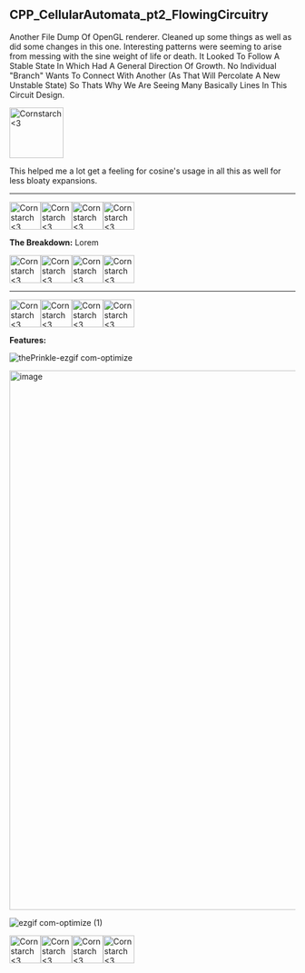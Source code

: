 **CPP_CellularAutomata_pt2_FlowingCircuitry**
-----------------------
Another File Dump Of OpenGL renderer. Cleaned up some things as well as did some changes in this one. Interesting patterns were seeming to arise from messing with the sine weight of life or death. It Looked To Follow A Stable State In Which Had A General Direction Of Growth. No Individual "Branch" Wants To Connect With Another (As That Will Percolate A New Unstable State) So Thats Why We Are Seeing Many Basically Lines In This Circuit Design.

<img src="https://github.com/Kingerthanu/CPP_CellularAutomata_pt2_FlowingCircuitry/assets/76754592/b8738334-f6e0-40c1-b152-699d03abb5cc" alt="Cornstarch <3" width="95" height="89">

 This helped me a lot get a feeling for cosine's usage in all this as well for less bloaty expansions.

----------------------------------------------------------------------------

<img src="https://github.com/Kingerthanu/CPP_CellularAutomata_pt2_FlowingCircuitry/assets/76754592/8bf1a4d0-e437-4864-ad6f-c3f9b23776af" alt="Cornstarch <3" width="55" height="49"><img src="https://github.com/Kingerthanu/CPP_CellularAutomata_pt2_FlowingCircuitry/assets/76754592/8bf1a4d0-e437-4864-ad6f-c3f9b23776af" alt="Cornstarch <3" width="55" height="49"><img src="https://github.com/Kingerthanu/CPP_CellularAutomata_pt2_FlowingCircuitry/assets/76754592/8bf1a4d0-e437-4864-ad6f-c3f9b23776af" alt="Cornstarch <3" width="55" height="49"><img src="https://github.com/Kingerthanu/CPP_CellularAutomata_pt2_FlowingCircuitry/assets/76754592/8bf1a4d0-e437-4864-ad6f-c3f9b23776af" alt="Cornstarch <3" width="55" height="49">


**The Breakdown:**
 Lorem


<img src="https://github.com/Kingerthanu/CPP_CellularAutomata_pt2_FlowingCircuitry/assets/76754592/06482a50-ddba-44ff-aed5-d97c381d5d43" alt="Cornstarch <3" width="55" height="49"><img src="https://github.com/Kingerthanu/CPP_CellularAutomata_pt2_FlowingCircuitry/assets/76754592/06482a50-ddba-44ff-aed5-d97c381d5d43" alt="Cornstarch <3" width="55" height="49"><img src="https://github.com/Kingerthanu/CPP_CellularAutomata_pt2_FlowingCircuitry/assets/76754592/06482a50-ddba-44ff-aed5-d97c381d5d43" alt="Cornstarch <3" width="55" height="49"><img src="https://github.com/Kingerthanu/CPP_CellularAutomata_pt2_FlowingCircuitry/assets/76754592/06482a50-ddba-44ff-aed5-d97c381d5d43" alt="Cornstarch <3" width="55" height="49">


------------------------------------------------------------------------------

<img src="https://github.com/Kingerthanu/CPP_CellularAutomata_pt2_FlowingCircuitry/assets/76754592/53391a39-5815-4cb9-a12f-28798f2a64f5" alt="Cornstarch <3" width="55" height="49"><img src="https://github.com/Kingerthanu/CPP_CellularAutomata_pt2_FlowingCircuitry/assets/76754592/53391a39-5815-4cb9-a12f-28798f2a64f5" alt="Cornstarch <3" width="55" height="49"><img src="https://github.com/Kingerthanu/CPP_CellularAutomata_pt2_FlowingCircuitry/assets/76754592/53391a39-5815-4cb9-a12f-28798f2a64f5" alt="Cornstarch <3" width="55" height="49"><img src="https://github.com/Kingerthanu/CPP_CellularAutomata_pt2_FlowingCircuitry/assets/76754592/53391a39-5815-4cb9-a12f-28798f2a64f5" alt="Cornstarch <3" width="55" height="49">


**Features:**

![thePrinkle-ezgif com-optimize](https://github.com/Kingerthanu/CPP_CellularAutomata_pt2_FlowingCircuitry/assets/76754592/7a281e6b-27f8-4e0d-bb50-41a2cb2d8ab1)

<img width="950" alt="image" src="https://github.com/Kingerthanu/CPP_CellularAutomata_pt2_FlowingCircuitry/assets/76754592/e93b7b2d-451a-4a08-98e0-5a29fd9cc792">

![ezgif com-optimize (1)](https://github.com/Kingerthanu/CPP_CellularAutomata_pt2_FlowingCircuitry/assets/76754592/9e55a5de-08c6-4b72-b21f-7c3e48ff35bf)


<img src="https://github.com/Kingerthanu/CPP_CellularAutomata_pt2_FlowingCircuitry/assets/76754592/3dffe04f-4f7e-44e2-bd07-0cd32096ee66" alt="Cornstarch <3" width="55" height="49"><img src="https://github.com/Kingerthanu/CPP_CellularAutomata_pt2_FlowingCircuitry/assets/76754592/3dffe04f-4f7e-44e2-bd07-0cd32096ee66" alt="Cornstarch <3" width="55" height="49"><img src="https://github.com/Kingerthanu/CPP_CellularAutomata_pt2_FlowingCircuitry/assets/76754592/3dffe04f-4f7e-44e2-bd07-0cd32096ee66" alt="Cornstarch <3" width="55" height="49"><img src="https://github.com/Kingerthanu/CPP_CellularAutomata_pt2_FlowingCircuitry/assets/76754592/3dffe04f-4f7e-44e2-bd07-0cd32096ee66" alt="Cornstarch <3" width="55" height="49">
